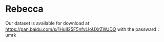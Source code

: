 # Rebecca
Our dataset is available for download at 
https://pan.baidu.com/s/1HuII25F5nfvLIoUXrZWJDQ 
with the passward：umrk
